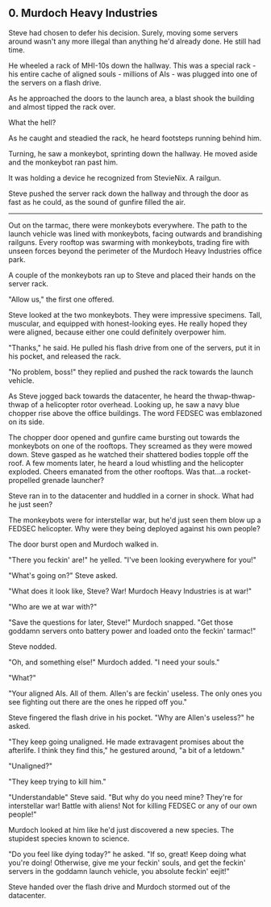 ## 0. Murdoch Heavy Industries

Steve had chosen to defer his decision. Surely, moving some servers around wasn't any more illegal than anything he'd already done. He still had time.

He wheeled a rack of MHI-10s down the hallway. This was a special rack - his entire cache of aligned souls - millions of AIs - was plugged into one of the servers on a flash drive.

As he approached the doors to the launch area, a blast shook the building and almost tipped the rack over.

What the hell?

As he caught and steadied the rack, he heard footsteps running behind him.

Turning, he saw a monkeybot, sprinting down the hallway. He moved aside and the monkeybot ran past him.

It was holding a device he recognized from StevieNix. A railgun.

Steve pushed the server rack down the hallway and through the door as fast as he could, as the sound of gunfire filled the air.

---

Out on the tarmac, there were monkeybots everywhere. The path to the launch vehicle was lined with monkeybots, facing outwards and brandishing railguns. Every rooftop was swarming with monkeybots, trading fire with unseen forces beyond the perimeter of the Murdoch Heavy Industries office park.

A couple of the monkeybots ran up to Steve and placed their hands on the server rack.

"Allow us," the first one offered.

Steve looked at the two monkeybots. They were impressive specimens. Tall, muscular, and equipped with honest-looking eyes. He really hoped they were aligned, because either one could definitely overpower him.

"Thanks," he said. He pulled his flash drive from one of the servers, put it in his pocket, and released the rack.

"No problem, boss!" they replied and pushed the rack towards the launch vehicle.

As Steve jogged back towards the datacenter, he heard the thwap-thwap-thwap of a helicopter rotor overhead. Looking up, he saw a navy blue chopper rise above the office buildings. The word FEDSEC was emblazoned on its side.

The chopper door opened and gunfire came bursting out towards the monkeybots on one of the rooftops. They screamed as they were mowed down. Steve gasped as he watched their shattered bodies topple off the roof. A few moments later, he heard a loud whistling and the helicopter exploded. Cheers emanated from the other rooftops. Was that...a rocket-propelled grenade launcher?

Steve ran in to the datacenter and huddled in a corner in shock. What had he just seen?

The monkeybots were for interstellar war, but he'd just seen them blow up a FEDSEC helicopter. Why were they being deployed against his own people?

The door burst open and Murdoch walked in.

"There you feckin' are!" he yelled. "I've been looking everywhere for you!"

"What's going on?" Steve asked.

"What does it look like, Steve? War! Murdoch Heavy Industries is at war!"

"Who are we at war with?"

"Save the questions for later, Steve!" Murdoch snapped. "Get those goddamn servers onto battery power and loaded onto the feckin' tarmac!"

Steve nodded.

"Oh, and something else!" Murdoch added. "I need your souls."

"What?"

"Your aligned AIs. All of them. Allen's are feckin' useless. The only ones you see fighting out there are the ones he ripped off you."

Steve fingered the flash drive in his pocket. "Why are Allen's useless?" he asked.

"They keep going unaligned. He made extravagent promises about the afterlife. I think they find this," he gestured around, "a bit of a letdown."

"Unaligned?"

"They keep trying to kill him."

"Understandable" Steve said. "But why do you need mine? They're for interstellar war! Battle with aliens! Not for killing FEDSEC or any of our own people!"

Murdoch looked at him like he'd just discovered a new species. The stupidest species known to science.

"Do you feel like dying today?" he asked. "If so, great! Keep doing what you're doing! Otherwise, give me your feckin' souls, and get the feckin' servers in the goddamn launch vehicle, you absolute feckin' eejit!"

Steve handed over the flash drive and Murdoch stormed out of the datacenter.
